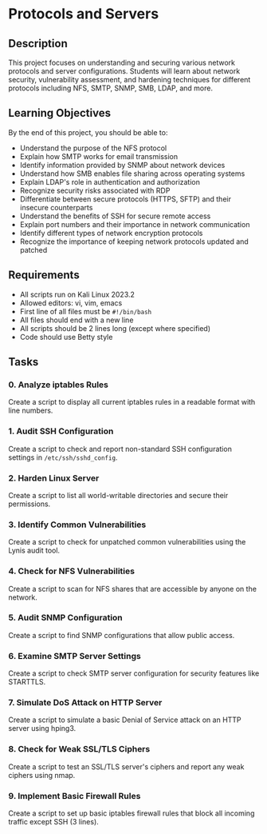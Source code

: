 # Protocols and Servers

## Description
This project focuses on understanding and securing various network protocols and server configurations. Students will learn about network security, vulnerability assessment, and hardening techniques for different protocols including NFS, SMTP, SNMP, SMB, LDAP, and more.

## Learning Objectives
By the end of this project, you should be able to:
- Understand the purpose of the NFS protocol
- Explain how SMTP works for email transmission
- Identify information provided by SNMP about network devices
- Understand how SMB enables file sharing across operating systems
- Explain LDAP's role in authentication and authorization
- Recognize security risks associated with RDP
- Differentiate between secure protocols (HTTPS, SFTP) and their insecure counterparts
- Understand the benefits of SSH for secure remote access
- Explain port numbers and their importance in network communication
- Identify different types of network encryption protocols
- Recognize the importance of keeping network protocols updated and patched

## Requirements
- All scripts run on Kali Linux 2023.2
- Allowed editors: vi, vim, emacs
- First line of all files must be `#!/bin/bash`
- All files should end with a new line
- All scripts should be 2 lines long (except where specified)
- Code should use Betty style

## Tasks

### 0. Analyze iptables Rules
Create a script to display all current iptables rules in a readable format with line numbers.

### 1. Audit SSH Configuration
Create a script to check and report non-standard SSH configuration settings in `/etc/ssh/sshd_config`.

### 2. Harden Linux Server
Create a script to list all world-writable directories and secure their permissions.

### 3. Identify Common Vulnerabilities
Create a script to check for unpatched common vulnerabilities using the Lynis audit tool.

### 4. Check for NFS Vulnerabilities
Create a script to scan for NFS shares that are accessible by anyone on the network.

### 5. Audit SNMP Configuration
Create a script to find SNMP configurations that allow public access.

### 6. Examine SMTP Server Settings
Create a script to check SMTP server configuration for security features like STARTTLS.

### 7. Simulate DoS Attack on HTTP Server
Create a script to simulate a basic Denial of Service attack on an HTTP server using hping3.

### 8. Check for Weak SSL/TLS Ciphers
Create a script to test an SSL/TLS server's ciphers and report any weak ciphers using nmap.

### 9. Implement Basic Firewall Rules
Create a script to set up basic iptables firewall rules that block all incoming traffic except SSH (3 lines).